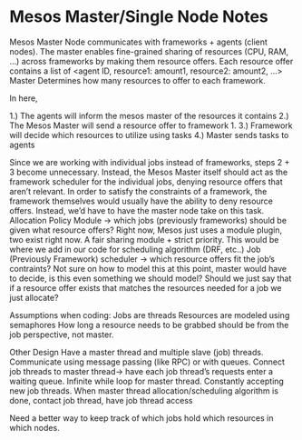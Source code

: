 # Mesos Master/Single Node Notes
Mesos Master Node communicates with frameworks + agents (client nodes). 
The master enables fine-grained sharing of resources (CPU, RAM, …) across frameworks by making them resource offers. Each resource offer contains a list of <agent ID, resource1: amount1, resource2: amount2, ...>
Master Determines how many resources to offer to each framework.


In here, 

1.) The agents will inform the mesos master of the resources it contains
2.) The Mesos Master will send a resource offer to framework 1.
3.) Framework will decide which resources to utilize using tasks
4.) Master sends tasks to agents

Since we are working with individual jobs instead of frameworks, steps 2 + 3 become unnecessary.
Instead, the Mesos Master itself should act as the framework scheduler for the individual jobs, denying resource offers that aren’t relevant. 
In order to satisfy the constraints of a framework, the framework themselves would usually have the ability to deny resource offers. Instead, we’d have to have the master node take on this task.
Allocation Policy Module -> which jobs (previously frameworks) should be given what resource offers?
Right now, Mesos just uses a module plugin, two exist right now. A fair sharing module + strict priority.
This would be where we add in our code for scheduling algorithm (DRF, etc..)
Job (Previously Framework) scheduler -> which resource offers fit the job’s contraints? 
Not sure on how to model this at this point, master would have to decide, is this even something we should model? Should we just say that if a resource offer exists that matches the resources needed for a job we just allocate?

Assumptions when coding: 
Jobs are threads
Resources are modeled using semaphores
How long a resource needs to be grabbed should be from the job perspective, not master.

Other Design
Have a master thread and multiple slave (job) threads. Communicate using message passing (like RPC) or with queues. 
Connect job threads to master thread-> have each job thread’s requests enter a waiting queue.
Infinite while loop for master thread. Constantly accepting new job threads. 
When master thread allocation/scheduling algorithm is done, contact job thread, have job thread access 

Need a better way to keep track of which jobs hold which resources in which nodes.
